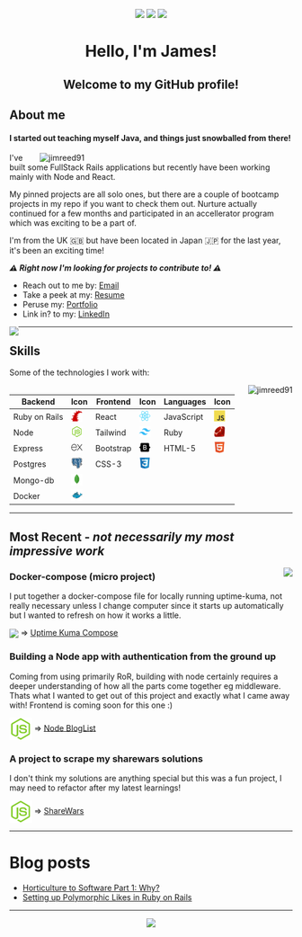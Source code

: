
  <p align="center">
      <img width="40px" src="https://user-images.githubusercontent.com/74216026/227701601-11635063-66bd-4e2b-9e16-6ffe99c57b05.gif">
    <img width="40px" src="https://user-images.githubusercontent.com/74216026/227701601-11635063-66bd-4e2b-9e16-6ffe99c57b05.gif">
    <img width="40px" src="https://user-images.githubusercontent.com/74216026/227701601-11635063-66bd-4e2b-9e16-6ffe99c57b05.gif">
  </p>

  <h1 align="center">
    Hello, I'm James!
  </h1>
  

  <h2 align="center">
    Welcome to my GitHub profile!
  </h2>
  

## About me 

#### I started out teaching myself Java, and things just snowballed from there! 

  <img width="450px" align="right" src="https://github-readme-stats.vercel.app/api/top-langs?username=jimreed91&show_icons=true&theme=tokyonight&locale=en&layout=compact" alt="jimreed91" />
  
I've built some FullStack Rails applications but recently have been working mainly with Node and React. 

My pinned projects are all solo ones, but there are a couple of bootcamp projects in my repo if you want to check them out. Nurture actually continued for a few months and participated in an accellerator program which was exciting to be a part of.

I'm from the UK 🇬🇧 but have been located in Japan 🇯🇵 for the last year, it's been an exciting time!

  
 ***⚠  Right now I'm looking for projects to contribute to! ⚠*** 
  
 - Reach out to me by: [Email](mailto:jamesreed3050@gmail.com)
 - Take a peek at my: [Resume](https://resume.jimreed91.me)
 - Peruse my: [Portfolio](https:jimreed91.me)
 - Link in? to my: [LinkedIn](https://www.linkedin.com/in/jamesreed91/)
 
 <a href="https://www.codewars.com/users/Jimmr"> <img align="left" src="https://www.codewars.com/users/Jimmr/badges/large"></a>
 
 -----
## Skills

Some of the technologies I work with:

<img align="right" src="https://user-images.githubusercontent.com/5713670/87202985-820dcb80-c2b6-11ea-9f56-7ec461c497c3.gif" alt="jimreed91" />

| Backend | Icon | Frontend | Icon | Languages | Icon |
| --- | --- | --- | --- | --- | --- |
| Ruby on Rails | <img src="https://raw.githubusercontent.com/devicons/devicon/master/icons/rails/rails-plain.svg" alt="Ruby on Rails" width="20" height="20" /> | React | <img src="https://raw.githubusercontent.com/devicons/devicon/master/icons/react/react-original.svg" alt="React" width="20" height="20" /> | JavaScript | <img src="https://raw.githubusercontent.com/devicons/devicon/master/icons/javascript/javascript-original.svg" alt="JavaScript" width="20" height="20" /> |
| Node | <img src="https://raw.githubusercontent.com/devicons/devicon/master/icons/nodejs/nodejs-original.svg" alt="Node" width="20" height="20" /> | Tailwind | <img src="https://raw.githubusercontent.com/devicons/devicon/master/icons/tailwindcss/tailwindcss-plain.svg" alt="Tailwind" width="20" height="20" /> | Ruby | <img src="https://raw.githubusercontent.com/devicons/devicon/master/icons/ruby/ruby-original.svg" alt="Ruby" width="20" height="20" /> |
| Express | <img src="https://raw.githubusercontent.com/devicons/devicon/master/icons/express/express-original.svg" alt="Express" width="20" height="20" /> | Bootstrap | <img src="https://raw.githubusercontent.com/devicons/devicon/master/icons/bootstrap/bootstrap-plain.svg" alt="Bootstrap" width="20" height="20" /> | HTML-5 | <img src="https://raw.githubusercontent.com/devicons/devicon/master/icons/html5/html5-original.svg" alt="HTML-5" width="20" height="20" /> |
| Postgres | <img src="https://raw.githubusercontent.com/devicons/devicon/master/icons/postgresql/postgresql-original.svg" alt="Postgres" width="20" height="20" /> | CSS-3 | <img src="https://raw.githubusercontent.com/devicons/devicon/master/icons/css3/css3-original.svg" alt="CSS-3" width="20" height="20" /> |  | |
| Mongo-db | <img src="https://raw.githubusercontent.com/devicons/devicon/master/icons/mongodb/mongodb-original.svg" alt="Mongo-db" width="20" height="20" /> |  |  |  | |
| Docker | <img src="https://raw.githubusercontent.com/devicons/devicon/master/icons/docker/docker-original.svg" alt="Docker" width="20" height="20" /> |  |  |  | |



  -----
  
## Most Recent - *not necessarily my most impressive work*

<img align="right" src="https://user-images.githubusercontent.com/74216026/227701028-7d6438f6-97a0-4abe-b058-81a3271472d5.gif">

 <p>
  
  ### Docker-compose  (micro project) 
  I put together a docker-compose file for locally running uptime-kuma, not really necessary unless I change computer since it starts up automatically but I wanted to refresh on how it works a little.
  
   <img align="center" width="40px" src="https://media.tenor.com/z3Vqx6hmE5QAAAAC/whale-docker.gif"
        > => [Uptime Kuma Compose](https://github.com/Jimreed91/uptime-kuma-compose)

  
  ### Building a Node app with authentication from the ground up 
  Coming from using primarily RoR, building with node certainly requires a deeper understanding of how all the parts come together eg middleware. Thats what I wanted to get out of this project and exactly what I came away with! Frontend is coming soon for this one :)  
  
  <img align="center" width="40px" src="https://raw.githubusercontent.com/devicons/devicon/master/icons/nodejs/nodejs-original.svg"
       > => [Node BlogList](https://github.com/Jimreed91/node-blog) 
  
  ### A project to scrape my sharewars solutions 
  I don't think my solutions are anything special but this was a fun project, I may need to refactor after my latest learnings!
  
  <img align="center" width="40px" src="https://raw.githubusercontent.com/devicons/devicon/master/icons/nodejs/nodejs-original.svg"
       > => [ShareWars](https://cw.jimreed91.me) 
</p>

-----


# Blog posts

<!-- BLOG-POST-LIST:START -->
- [Horticulture to Software Part 1: Why?](https://medium.com/@jamesreed3050/horticulture-to-software-part-1-why-286c74de897b?source=rss-923bdd4d1477------2)
- [Setting up Polymorphic Likes in Ruby on Rails](https://medium.com/@jamesreed3050/setting-up-polymorphic-likes-in-rails-7d8be2e01c12?source=rss-923bdd4d1477------2)
<!-- BLOG-POST-LIST:END -->

-----

<!-- ### Stats widgets

<img align="right" src="https://github-readme-streak-stats.herokuapp.com/?user=jimreed91&theme=dark" alt="jimreed91" /> -->
<p align="center">
<img  src="https://user-images.githubusercontent.com/74216026/227701161-31abd397-c368-4ec3-96e2-91898b9ba342.gif">
</p>
